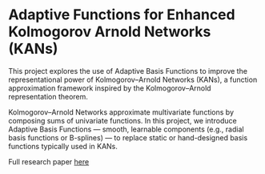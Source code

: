# Adaptive Functions for Enhanced Kolmogorov Arnold Networks (KANs)

This project explores the use of Adaptive Basis Functions to improve the representational power of Kolmogorov–Arnold Networks (KANs), a function approximation framework inspired by the Kolmogorov–Arnold representation theorem.

Kolmogorov–Arnold Networks approximate multivariate functions by composing sums of univariate functions. In this project, we introduce Adaptive Basis Functions — smooth, learnable components (e.g., radial basis functions or B-splines) — to replace static or hand-designed basis functions typically used in KANs.

Full research paper [here](https://drive.google.com/file/d/1qn3eyyuICa2K2_DajJhyqdH0dTrU3tM1/view?usp=sharing)
